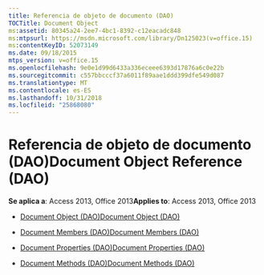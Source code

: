 ```yaml
---
title: Referencia de objeto de documento (DAO)
TOCTitle: Document Object
ms:assetid: 80345a24-2ee7-4bc1-8392-c12eacadc848
ms:mtpsurl: https://msdn.microsoft.com/library/Dn125023(v=office.15)
ms:contentKeyID: 52073149
ms.date: 09/18/2015
mtps_version: v=office.15
ms.openlocfilehash: 9e0e1d99d6433a336eceee6393d17876a6c0e22b
ms.sourcegitcommit: c557bbcccf37a6011f89aae1ddd399dfe549d087
ms.translationtype: MT
ms.contentlocale: es-ES
ms.lasthandoff: 10/31/2018
ms.locfileid: "25868080"
---
```

# <a name="document-object-reference-dao"></a><span data-ttu-id="26f2b-102">Referencia de objeto de documento (DAO)</span><span class="sxs-lookup"><span data-stu-id="26f2b-102">Document Object Reference (DAO)</span></span>


<span data-ttu-id="26f2b-103">**Se aplica a**: Access 2013, Office 2013</span><span class="sxs-lookup"><span data-stu-id="26f2b-103">**Applies to**: Access 2013, Office 2013</span></span>



  - [<span data-ttu-id="26f2b-104">Document Object (DAO)</span><span class="sxs-lookup"><span data-stu-id="26f2b-104">Document Object (DAO)</span></span>](document-object-dao.md)

  - [<span data-ttu-id="26f2b-105">Document Members (DAO)</span><span class="sxs-lookup"><span data-stu-id="26f2b-105">Document Members (DAO)</span></span>](document-members-dao.md)

  - [<span data-ttu-id="26f2b-106">Document Properties (DAO)</span><span class="sxs-lookup"><span data-stu-id="26f2b-106">Document Properties (DAO)</span></span>](document-properties-dao.md)

  - [<span data-ttu-id="26f2b-107">Document Methods (DAO)</span><span class="sxs-lookup"><span data-stu-id="26f2b-107">Document Methods (DAO)</span></span>](document-methods-dao.md)

